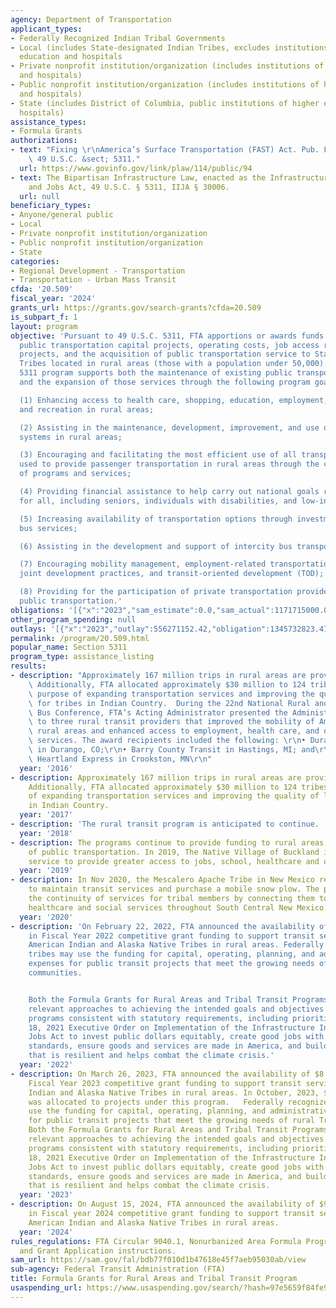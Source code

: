 ```yaml
---
agency: Department of Transportation
applicant_types:
- Federally Recognized Indian Tribal Governments
- Local (includes State-designated Indian Tribes, excludes institutions of higher
  education and hospitals
- Private nonprofit institution/organization (includes institutions of higher education
  and hospitals)
- Public nonprofit institution/organization (includes institutions of higher education
  and hospitals)
- State (includes District of Columbia, public institutions of higher education and
  hospitals)
assistance_types:
- Formula Grants
authorizations:
- text: "Fixing \r\nAmerica’s Surface Transportation (FAST) Act. Pub. L. 114, 94.\
    \ 49 U.S.C. &sect; 5311."
  url: https://www.govinfo.gov/link/plaw/114/public/94
- text: The Bipartisan Infrastructure Law, enacted as the Infrastructure Investment
    and Jobs Act, 49 U.S.C. § 5311, IIJA § 30006.
  url: null
beneficiary_types:
- Anyone/general public
- Local
- Private nonprofit institution/organization
- Public nonprofit institution/organization
- State
categories:
- Regional Development - Transportation
- Transportation - Urban Mass Transit
cfda: '20.509'
fiscal_year: '2024'
grants_url: https://grants.gov/search-grants?cfda=20.509
is_subpart_f: 1
layout: program
objective: 'Pursuant to 49 U.S.C. 5311, FTA apportions or awards funds for planning,
  public transportation capital projects, operating costs, job access reverse commute
  projects, and the acquisition of public transportation service to States and Indian
  Tribes located in rural areas (those with a population under 50,000). The Section
  5311 program supports both the maintenance of existing public transportation services
  and the expansion of those services through the following program goals:

  (1) Enhancing access to health care, shopping, education, employment, public services,
  and recreation in rural areas;

  (2) Assisting in the maintenance, development, improvement, and use of public transportation
  systems in rural areas;

  (3) Encouraging and facilitating the most efficient use of all transportation funds
  used to provide passenger transportation in rural areas through the coordination
  of programs and services;

  (4) Providing financial assistance to help carry out national goals related to mobility
  for all, including seniors, individuals with disabilities, and low-income individuals;

  (5) Increasing availability of transportation options through investments in intercity
  bus services;

  (6) Assisting in the development and support of intercity bus transportation;

  (7) Encouraging mobility management, employment-related transportation alternatives,
  joint development practices, and transit-oriented development (TOD); and

  (8) Providing for the participation of private transportation providers in rural
  public transportation.'
obligations: '[{"x":"2023","sam_estimate":0.0,"sam_actual":1171715000.0,"usa_spending_actual":1179257359.06},{"x":"2024","sam_estimate":0.0,"sam_actual":1238398000.0,"usa_spending_actual":1220458425.95},{"x":"2025","sam_estimate":0.0,"sam_actual":926287000.0,"usa_spending_actual":49116341.38}]'
other_program_spending: null
outlays: '[{"x":"2023","outlay":556271152.42,"obligation":1345732823.47},{"x":"2024","outlay":121903524.24,"obligation":964917519.56},{"x":"2025","outlay":0.0,"obligation":23536065.0}]'
permalink: /program/20.509.html
popular_name: Section 5311
program_type: assistance_listing
results:
- description: "Approximately 167 million trips in rural areas are provided annually.\
    \ Additionally, FTA allocated approximately $30 million to 124 tribes for the\
    \ purpose of expanding transportation services and improving the quality of life\
    \ for tribes in Indian Country.  During the 22nd National Rural and Intercity\
    \ Bus Conference, FTA’s Acting Administrator presented the Administrator’s Award\
    \ to three rural transit providers that improved the mobility of Americans in\
    \ rural areas and enhanced access to employment, health care, and other community\
    \ services. The award recipients included the following: \r\n• Durango Transit\
    \ in Durango, CO;\r\n• Barry County Transit in Hastings, MI; and\r\n• Tri-Valley\
    \ Heartland Express in Crookston, MN\r\n"
  year: '2016'
- description: Approximately 167 million trips in rural areas are provided annually.
    Additionally, FTA allocated approximately $30 million to 124 tribes for the purpose
    of expanding transportation services and improving the quality of life for tribes
    in Indian Country.
  year: '2017'
- description: 'The rural transit program is anticipated to continue. '
  year: '2018'
- description: The programs continue to provide funding to rural areas in support
    of public transportation. In 2019, The Native Village of Buckland initiated transit
    service to provide greater access to jobs, school, healthcare and other services.
  year: '2019'
- description: In Nov 2020, the Mescalero Apache Tribe in New Mexico received$523,693
    to maintain transit services and purchase a mobile snow plow. The project supported
    the continuity of services for tribal members by connecting them to employment,
    healthcare and social services throughout South Central New Mexico.
  year: '2020'
- description: 'On February 22, 2022, FTA announced the availability of $8.75 million
    in Fiscal Year 2022 competitive grant funding to support transit services for
    American Indian and Alaska Native Tribes in rural areas. Federally recognized
    tribes may use the funding for capital, operating, planning, and administrative
    expenses for public transit projects that meet the growing needs of rural tribal
    communities.


    Both the Formula Grants for Rural Areas and Tribal Transit Programs have considered
    relevant approaches to achieving the intended goals and objectives of the respective
    programs consistent with statutory requirements, including priorities in the November
    18, 2021 Executive Order on Implementation of the Infrastructure Investment and
    Jobs Act to invest public dollars equitably, create good jobs with high labor
    standards, ensure goods and services are made in America, and build infrastructure
    that is resilient and helps combat the climate crisis.'
  year: '2022'
- description: On March 26, 2023, FTA announced the availability of $8.9 million in
    Fiscal Year 2023 competitive grant funding to support transit services for American
    Indian and Alaska Native Tribes in rural areas. In October, 2023, $9.9 million
    was allocated to projects under this program.   Federally recognized Tribes may
    use the funding for capital, operating, planning, and administrative expenses
    for public transit projects that meet the growing needs of rural Tribal communities.
    Both the Formula Grants for Rural Areas and Tribal Transit Programs have considered
    relevant approaches to achieving the intended goals and objectives of the respective
    programs consistent with statutory requirements, including priorities in the November
    18, 2021 Executive Order on Implementation of the Infrastructure Investment and
    Jobs Act to invest public dollars equitably, create good jobs with high labor
    standards, ensure goods and services are made in America, and build infrastructure
    that is resilient and helps combat the climate crisis.
  year: '2023'
- description: On August 15, 2024, FTA announced the availability of $9.2 million
    in Fiscal year 2024 competitive grant funding to support transit services for
    American Indian and Alaska Native Tribes in rural areas.
  year: '2024'
rules_regulations: FTA Circular 9040.1, Nonurbanized Area Formula Program Guidance
  and Grant Application instructions.
sam_url: https://sam.gov/fal/bdb77f010d1b47618e45f7aeb95030ab/view
sub-agency: Federal Transit Administration (FTA)
title: Formula Grants for Rural Areas and Tribal Transit Program
usaspending_url: https://www.usaspending.gov/search/?hash=97e5659f84fe9079f70c71643d09f55b
---
```

